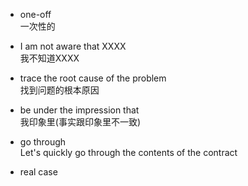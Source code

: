 
- one-off\
一次性的

- I am not aware that XXXX\
我不知道XXXX

- trace the root cause of the problem\
找到问题的根本原因

- be under the impression that\
我印象里(事实跟印象里不一致)


- go through\
  Let's quickly go through the contents of the contract

- real case
